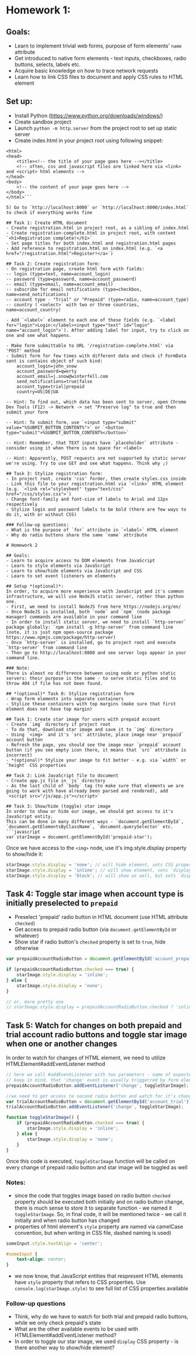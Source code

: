 # Homework 1:

## Goals:
 - Learn to implement trivial web forms, purpose of form elements' `name` attribute
 - Get introduced to native form elements - text inputs, checkboxes, radio buttons, selects, labels etc.
 - Acquire basic knowledge on how to trace network requests
 - Learn how to link CSS files to document and apply CSS rules to HTML element

## Set up:
 - Install Python (https://www.python.org/downloads/windows/)
 - Create sandbox project
 - Launch `python -m http.server` from the project root to set up static server
 - Create index.html in your project root using following snippet:

```<!DOCTYPE html>
<html>
<head>
    <title><!-- the title of your page goes here --></title>
    <!-- often, css and javascript files are linked here via <link> and <script> html elements -->
</head>
<body>
    <!-- the content of your page goes here -->
</body>
</html>```

5) Go to `http://localhost:8000` or `http://localhost:8000/index.html` to check if everything works fine

## Task 1: Create HTML document
- Create registration.html in project root, as a sibling of index.html
- Create registration-complete.html in project root, with content `<h1>Registration complete!</h1>`
- Set page titles for both index.html and registration.html pages
- Add reference to registration.html on index.html (e.g. `<a href="/registration.html">Register!</a>`)

## Task 2: Create registration form:
- On registration page, create html form with fields:
-- login (type=text, name=account_login)
-- password (type=password, name=account_password)
-- email (type=email, name=account_email)
-- subscribe for email notifications (type=checkbox, name=send_notifications)
-- account type - "Trial" or "Prepaid" (type=radio, name=account_type)
-- country (`<select>` with two or three countries, name=account_country)

- Add `<label>` element to each one of these fields (e.g. `<label for="login">Login:</label><input type="text" id="login" name="account_login">`). After adding label for input, try to click on one and see what happens.

- Make form submittable to URL '/registration-complete.html' via 'POST' method
- Submit form for few times with different data and check if FormData sent is contains object of such kind:
    account_login=john_snow
    account_password=qwerty
    account_email=j.snow@winterfell.com
    send_notifications=true|false
    account_type=trial|prepaid
    country=US|DE|UA

-- Hint: To find out, which data has been sent to server, open Chrome Dev Tools (F12) -> Network -> set "Preserve log" to true and then submit your form

-- Hint: To submit form, use `<input type="submit" value="%SUBMIT_BUTTON_CONTENT%">` or `<button type="submit">%SUBMIT_BUTTON_CONTENT%</button>`

-- Hint: Remember, that TEXT inputs have `placeholder` attribute - consider using it when there is no space for <label>

-- Hint: Apparently, POST requests are not supported by static server we're using. Try to use GET and see what happens. Think why ;)

## Task 3: Stylize registration form:
- In project root, create 'css' forder, then create styles.css inside
- Link this file to your registration.html via `<link>` HTML element (e.g. `<link rel="stylesheet" type="text/css" href="/css/styles.css">`)
- Change font-family and font-size of labels to Arial and 12px respectively
- Stylize login and password labels to be bold (there are few ways to do it, with or without CSS)

### Follow-up questions:
- What is the purpose of `for` attribute in `<label>` HTML element
- Why do radio buttons share the same `name` attribute

# Homework 2

## Goals:
- Learn to acquire access to DOM elements from JavaScript
- Learn to style elements via JavaScript
- Learn to show/hide elements via JavaScript and CSS
- Learn to set event listeners on elements

## Setup *(optional)*:
In order, to acquire more experience with JavaScript and it's common infrastructure, we will use NodeJS static server, rather than python one.
- First, we need to install NodeJS from here https://nodejs.org/en/
- Once NodeJS is installed, both `node` and `npm` (node package manager) commands are available in your command line
- In order to install static server, we need to install `http-server` package globally: `npm install -g http-server` from command line (note, it is just npm open-source package https://www.npmjs.com/package/http-server)
- Once `http-server` is installed, go to project root and execute `http-server` from command line
- Then go to http://localhost:8080 and see server logs appear in your command line.

### Note:
There is almost no difference between using node or python static servers: their purpose is the same - to serve static files and to throw 404 if file has not been found.

## *(optional)* Task 0: Stylize registration form
- Wrap form elements into separate containers
- Stylize these containers with top margins (make sure that first element does not have top margin)

## Task 1: Create star image for users with prepaid account
- Create `img` directory if project root
- To do that, download star image and save it to `img` directory
- Using `<img>` and it's `src` attribute, place image near `prepaid` account button
- Refresh the page, you should see the image near `prepaid` account button (if you see empty icon there, it means that `src` attribute is incorrect)
- *(optional)* Stylize your image to fit better - e.g. via `width` or `height` CSS properties

## Task 2: Link JavaScript file to document
- Create app.js file in `js` directory
- As the last child of `body` tag (to make sure that elements we are going to work with have already been parsed and rendered), add `<script src="/js/app.js"></script>`

## Task 3: Show/hide (toggle) star image
In order to show or hide our image, we should get access to it's JavaScript entity.
This can be done in many different ways - `document.getElementById`, `document.getElementsByClassName`, `document.querySelector` etc.
```javascript
var starImage = document.getElementById('prepaid-star');
```

Once we have access to the `<img>` node, use it's img.style.display property to show/hide it:
```javascript
starImage.style.display = 'none'; // will hide element, sets CSS property `display` to `none`
starImage.style.display = 'inline'; // will show element, sets `display` to `inline` (<img> tag is inline by default)
starImage.style.display = 'block'; // will show as well, but sets `display` to `block` (note, that in this case, image becomes block element and takes whole width of document available)
```

## Task 4: Toggle star image when account type is initially preselected to `prepaid`
- Preselect 'prepaid' radio button in HTML document (use HTML attribute `checked`)
- Get access to prepaid radio button (via `document.getElementById` or whatever)
- Show star if radio button's `checked` property is set to `true`, hide otherwise
```javascript
var prepaidAccountRadioButton = document.getElementById('account_prepaid');

if (prepaidAccountRadioButton.checked === true) {
    starImage.style.display = 'inline';
} else {
    starImage.style.display = 'none';
}

// or, more pretty one
// starImage.style.display = prepaidAccountRadioButton.checked ? 'inline' : 'none';
```

## Task 5: Watch for changes on both prepaid and trial account radio buttons and toggle star image when one or another changes
In order to watch for changes of HTML element, we need to utilize HTMLElement#addEventListener method
```javascript
// here we call #addEventListener with two parameters - name of expected event, and function to be called when event is triggered
// keep in mind, that 'change' event is usually triggerred by form elements - e.g. <input>, <textarea>, <select> etc.
prepaidAccountRadioButton.addEventListener('change', toggleStarImage);

//we need to get access to second radio button and watch for it's changes as well
var trialAccountRadioButton = document.getElementById('account_trial');
trialAccountRadioButton.addEventListener('change', toggleStarImage);

function toggleStarImage() {
    if (prepaidAccountRadioButton.checked === true) {
        starImage.style.display = 'inline';
    } else {
        starImage.style.display = 'none';
    }
}
```
Once this code is executed, `toggleStarImage` function will be called on every change of prepaid radio button and star image will be toggled as well

### Notes:
- since the code that toggles image based on radio button `checked` property should be executed both initially and on radio button change, there is much sense to store it to separate function - we named it `toggleStarImage`.
So, in final code, it will be mentioned twice - we call it initially and when radio button has changed
- properties of html element's `style` property are named via camelCase convention, but when writing in CSS file, dashed naming is used)
```javascript
someInput.style.textAlign = 'center';
```
```css
#someInput {
    text-align: center;
}
```
- we now know, that JavaScript entities that respresent HTML elements have `style` property that refers to CSS properties. Use `console.log(starImage.style)` to see full list of CSS properties available

### Follow-up questions
- Think, why do we have to watch for both trial and prepaid radio buttons, while we only check prepaid's state
- What are the other available events to be used with HTMLElement#addEventListener method?
- In order to toggle our star image, we used `display` CSS property - is there another way to show/hide element?
